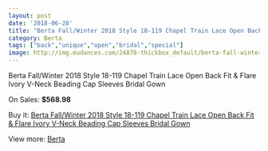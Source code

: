 ```yaml
---
layout: post
date: '2018-06-28'
title: "Berta Fall/Winter 2018 Style 18-119 Chapel Train Lace Open Back Fit & Flare Ivory V-Neck Beading Cap Sleeves Bridal Gown"
category: Berta
tags: ["back","unique","open","bridal","special"]
image: http://img.eudances.com/24878-thickbox_default/berta-fall-winter-2018-style-18-119-chapel-train-lace-open-back-fit-flare-ivory-v-neck-beading-cap-sleeves-bridal-gown.jpg
---
```

Berta Fall/Winter 2018 Style 18-119 Chapel Train Lace Open Back Fit & Flare Ivory V-Neck Beading Cap Sleeves Bridal Gown

On Sales: **$568.98**
<a href="https://www.eudances.com/en/berta/8254-berta-fall-winter-2018-style-18-119-chapel-train-lace-open-back-fit-flare-ivory-v-neck-beading-cap-sleeves-bridal-gown.html"><amp-img layout="responsive" width="600" height="600" src="//img.eudances.com/24878-thickbox_default/berta-fall-winter-2018-style-18-119-chapel-train-lace-open-back-fit-flare-ivory-v-neck-beading-cap-sleeves-bridal-gown.jpg" alt="Berta Fall/Winter 2018 Style 18-119 Chapel Train Lace Open Back Fit & Flare Ivory V-Neck Beading Cap Sleeves Bridal Gown 0" /></a>
<a href="https://www.eudances.com/en/berta/8254-berta-fall-winter-2018-style-18-119-chapel-train-lace-open-back-fit-flare-ivory-v-neck-beading-cap-sleeves-bridal-gown.html"><amp-img layout="responsive" width="600" height="600" src="//img.eudances.com/24883-thickbox_default/berta-fall-winter-2018-style-18-119-chapel-train-lace-open-back-fit-flare-ivory-v-neck-beading-cap-sleeves-bridal-gown.jpg" alt="Berta Fall/Winter 2018 Style 18-119 Chapel Train Lace Open Back Fit & Flare Ivory V-Neck Beading Cap Sleeves Bridal Gown 1" /></a>
<a href="https://www.eudances.com/en/berta/8254-berta-fall-winter-2018-style-18-119-chapel-train-lace-open-back-fit-flare-ivory-v-neck-beading-cap-sleeves-bridal-gown.html"><amp-img layout="responsive" width="600" height="600" src="//img.eudances.com/24882-thickbox_default/berta-fall-winter-2018-style-18-119-chapel-train-lace-open-back-fit-flare-ivory-v-neck-beading-cap-sleeves-bridal-gown.jpg" alt="Berta Fall/Winter 2018 Style 18-119 Chapel Train Lace Open Back Fit & Flare Ivory V-Neck Beading Cap Sleeves Bridal Gown 2" /></a>
<a href="https://www.eudances.com/en/berta/8254-berta-fall-winter-2018-style-18-119-chapel-train-lace-open-back-fit-flare-ivory-v-neck-beading-cap-sleeves-bridal-gown.html"><amp-img layout="responsive" width="600" height="600" src="//img.eudances.com/24881-thickbox_default/berta-fall-winter-2018-style-18-119-chapel-train-lace-open-back-fit-flare-ivory-v-neck-beading-cap-sleeves-bridal-gown.jpg" alt="Berta Fall/Winter 2018 Style 18-119 Chapel Train Lace Open Back Fit & Flare Ivory V-Neck Beading Cap Sleeves Bridal Gown 3" /></a>
<a href="https://www.eudances.com/en/berta/8254-berta-fall-winter-2018-style-18-119-chapel-train-lace-open-back-fit-flare-ivory-v-neck-beading-cap-sleeves-bridal-gown.html"><amp-img layout="responsive" width="600" height="600" src="//img.eudances.com/24880-thickbox_default/berta-fall-winter-2018-style-18-119-chapel-train-lace-open-back-fit-flare-ivory-v-neck-beading-cap-sleeves-bridal-gown.jpg" alt="Berta Fall/Winter 2018 Style 18-119 Chapel Train Lace Open Back Fit & Flare Ivory V-Neck Beading Cap Sleeves Bridal Gown 4" /></a>
<a href="https://www.eudances.com/en/berta/8254-berta-fall-winter-2018-style-18-119-chapel-train-lace-open-back-fit-flare-ivory-v-neck-beading-cap-sleeves-bridal-gown.html"><amp-img layout="responsive" width="600" height="600" src="//img.eudances.com/24879-thickbox_default/berta-fall-winter-2018-style-18-119-chapel-train-lace-open-back-fit-flare-ivory-v-neck-beading-cap-sleeves-bridal-gown.jpg" alt="Berta Fall/Winter 2018 Style 18-119 Chapel Train Lace Open Back Fit & Flare Ivory V-Neck Beading Cap Sleeves Bridal Gown 5" /></a>

Buy it: [Berta Fall/Winter 2018 Style 18-119 Chapel Train Lace Open Back Fit & Flare Ivory V-Neck Beading Cap Sleeves Bridal Gown](https://www.eudances.com/en/berta/8254-berta-fall-winter-2018-style-18-119-chapel-train-lace-open-back-fit-flare-ivory-v-neck-beading-cap-sleeves-bridal-gown.html "Berta Fall/Winter 2018 Style 18-119 Chapel Train Lace Open Back Fit & Flare Ivory V-Neck Beading Cap Sleeves Bridal Gown")

View more: [Berta](https://www.eudances.com/en/110-berta "Berta")